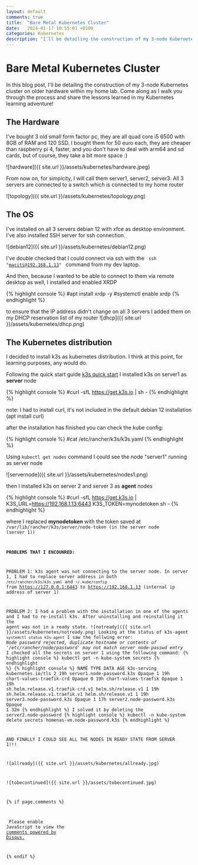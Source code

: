 ```yaml
---
layout: default
comments: true
title:  "Bare Metal Kubernetes Cluster"
date:   2024-01-17 10:55:01 +0100
categories: Kubernetes
description: "I'll be detailing the construction of my 3-node Kubernetes cluster on older hardware within my home lab"
---
```

# [](#header-1) Bare Metal Kubernetes Cluster

In this blog post, I'll be detailing the construction of my 3-node Kubernetes cluster on older hardware within my home lab. Come along as I walk you through the process and share the lessons learned in my Kubernetes learning adventure! 

## [](#header-3) The Hardware

I've bought 3 old small form factor pc, they are all quad core i5 6500 with 8GB of RAM and 120 SSD. I bought them for 50 euro each, they are cheaper than raspberry pi 4, faster, and you don't have to deal with arm64 and sd cards, but of course, they take a bit more space :)

![hardware]({{ site.url }}/assets/kubernetes/hardware.jpeg)

From now on, for simpicity, I will call them server1, server2, server3. 
All 3 servers are connected to a switch which is connected to my home router

![topology]({{ site.url }}/assets/kubernetes/topology.png)

## [](#header-3) The OS

I've installed on all 3 servers debian 12 with xfce as desktop environment. I've also installed SSH server for ssh connection.

![debian12]({{ site.url }}/assets/kubernetes/debian12.png)

I've double checked that I could connect via ssh with the <code> ssh "maciti@192.168.1.13" </code> command from my dev laptop.

And then, because I wanted to be able to connect to them via remote desktop as well, I installed and enabled XRDP

{% highlight console  %}
#apt install xrdp -y
#systemctl enable xrdp
{% endhighlight %} 

to ensure that the IP address didn't change on all 3 servers I added them on my DHCP reservation list of my router
![dhcp]({{ site.url }}/assets/kubernetes/dhcp.png)

## [](#header-3) The Kubernetes distribution

I decided to install k3s as kubernetes distribution. I think at this point, for learning purposes, any would do.

Following the quick start guide <a href="https://docs.k3s.io/quick-start">k3s quick start</a> I installed k3s on server1 as <b>server</b> node

{% highlight console  %}
#curl -sfL https://get.k3s.io | sh -
{% endhighlight %} 

note: I had to install curl, it's not included in the default debian 12 installation (apt install curl)

after the installation has finished you can check the kube config:

{% highlight console  %}
#cat /etc/rancher/k3s/k3s.yaml
{% endhighlight %} 

Using <code>kubectl get nodes</code> command I could see the node "server1" running as server node

![servernode]({{ site.url }}/assets/kubernetes/nodes1.png)

then I installed k3s on server 2 and server 3 as <b>agent</b> nodes

{% highlight console  %}
#curl -sfL https://get.k3s.io | K3S_URL=https://192.168.1.13:6443 K3S_TOKEN=mynodetoken sh -
{% endhighlight %} 

where I replaced <b>mynodetoken</b> with the token saved at <code>/var/lib/rancher/k3s/server/node-token</end> (in the server node (server 1))

<b>PROBLEMS THAT I ENCOUNRED:</b>

PROBLEM 1:
k3s agent was not connecting to the server node. In server 1, I had to replace server address in both <code>/etc/rancher/k3s/k3s.yaml</code> and <code>~/.kube/config</code> from https://127.0.0.1:6443 to https://192.168.1.13 (internal ip address of server 1)

PROBLEM 2:
I had a problem with the installation in one of the agents and I had to re-install k3s. After uninstalling and reinstalling it the agent was not in a ready state. 
![notready]({{ site.url }}/assets/kubernetes/notready.png)
Looking at the status of k3s-agent <code>systemctl status k3s-agent</code> I saw the follwing error: <i>Node password rejected, duplicate hostname or contents of '/etc/rancher/node/password' may not match server node-passwd entry</i>
I checked all the secrets on server 1 using the following command:
{% highlight console  %}
kubectl get -n kube-system secrets 
{% endhighlight %} 
{% highlight console  %}
NAME                                TYPE                 DATA   AGE
k3s-serving                         kubernetes.io/tls    2      19h
server1.node-password.k3s           Opaque               1      19h
chart-values-traefik-crd            Opaque               0      19h
chart-values-traefik                Opaque               1      19h
sh.helm.release.v1.traefik-crd.v1   helm.sh/release.v1   1      19h
sh.helm.release.v1.traefik.v1       helm.sh/release.v1   1      19h
server3.node-password.k3s           Opaque               1      17h
server2.node-password.k3s           Opaque               1      32m
{% endhighlight %} 
I solved it by deleting the server2.node-password
{% highlight console  %}
kubectl -n kube-system delete secrets homenas-vm.node-password.k3s
{% endhighlight %} 

AND FINALLY I COULD SEE ALL THE NODES IN READY STATE FROM SERVER 1!!!

![allready]({{ site.url }}/assets/kubernetes/allready.jpg)

![tobecontinued]({{ site.url }}/assets/tobecontinued.jpg)

{% if page.comments %}

<div id="disqus_thread"></div>
<script>

/**
*  RECOMMENDED CONFIGURATION VARIABLES: EDIT AND UNCOMMENT THE SECTION BELOW TO INSERT DYNAMIC VALUES FROM YOUR PLATFORM OR CMS.
*  LEARN WHY DEFINING THESE VARIABLES IS IMPORTANT: https://disqus.com/admin/universalcode/#configuration-variables*/

var disqus_config = function () {
this.page.url = 'https://maciti.github.io/kubernetes/2024/01/17/bare-metal-kubernetes-cluster.html';  // Replace PAGE_URL with your page's canonical URL variable
this.page.identifier = '2022-01-17-bare-metal-kubernetes-cluster'; // Replace PAGE_IDENTIFIER with your page's unique identifier variable
};

(function() { // DON'T EDIT BELOW THIS LINE
var d = document, s = d.createElement('script');
s.src = 'https://maciti-github-io.disqus.com/embed.js';
s.setAttribute('data-timestamp', +new Date());
(d.head || d.body).appendChild(s);
})();
</script>
<noscript>Please enable JavaScript to view the <a href="https://disqus.com/?ref_noscript">comments powered by Disqus.</a></noscript>
  
{% endif %}










